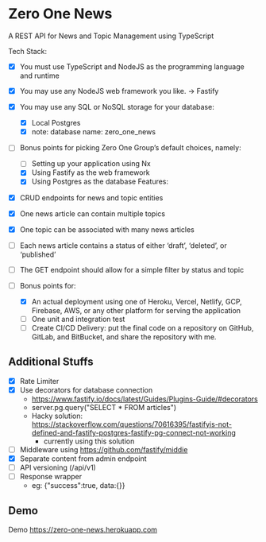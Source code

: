 # Zero One News

A REST API for News and Topic Management using TypeScript

Tech Stack:

- [x] You must use TypeScript and NodeJS as the programming language and runtime
- [x] You may use any NodeJS web framework you like. -> Fastify

- [x] You may use any SQL or NoSQL storage for your database:

  - [x] Local Postgres
  - [x] note: database name: zero_one_news

- [ ] Bonus points for picking Zero One Group’s default choices, namely:
  - [ ] Setting up your application using Nx
  - [x] Using Fastify as the web framework
  - [x] Using Postgres as the database
        Features:
- [x] CRUD endpoints for news and topic entities
- [x] One news article can contain multiple topics
- [x] One topic can be associated with many news articles
- [ ] Each news article contains a status of either ‘draft’, ‘deleted’, or ‘published’
- [ ] The GET endpoint should allow for a simple filter by status and topic
- [ ] Bonus points for:
  - [x] An actual deployment using one of Heroku, Vercel, Netlify, GCP, Firebase, AWS, or any other platform for serving the application
  - [ ] One unit and integration test
  - [ ] Create CI/CD
        Delivery: put the final code on a repository on GitHub, GitLab, and BitBucket, and share the repository with me.

## Additional Stuffs

- [x] Rate Limiter
- [x] Use decorators for database connection
  - https://www.fastify.io/docs/latest/Guides/Plugins-Guide/#decorators
  - server.pg.query("SELECT \* FROM articles")
  - Hacky solution: https://stackoverflow.com/questions/70616395/fastifyis-not-defined-and-fastify-postgres-fastify-pg-connect-not-working
    - currently using this solution
- [ ] Middleware using https://github.com/fastify/middie
- [x] Separate content from admin endpoint
- [ ] API versioning (/api/v1)
- [ ] Response wrapper 
  - eg: {"success":true, data:{}}

## Demo

Demo https://zero-one-news.herokuapp.com
